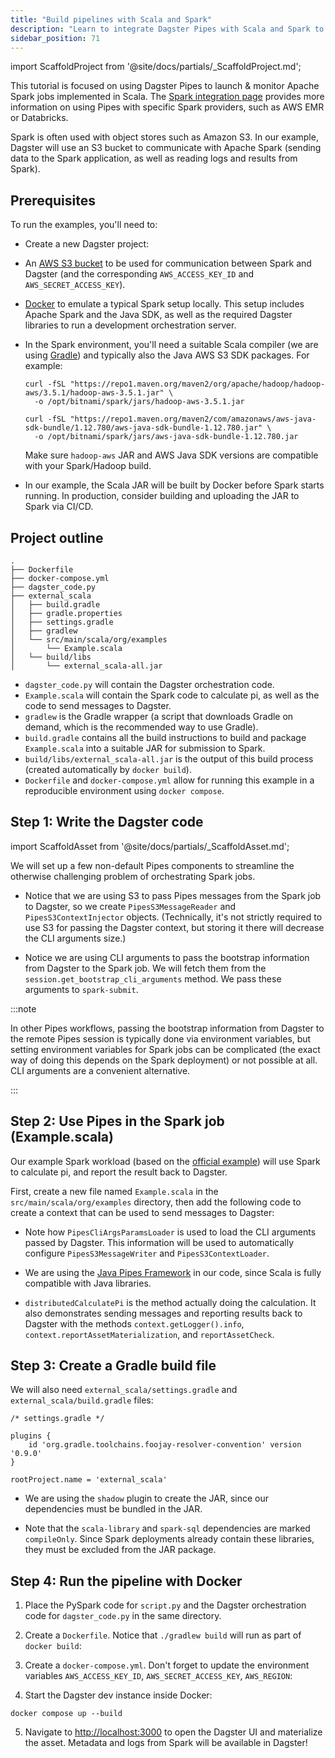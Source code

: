 ```yaml
---
title: "Build pipelines with Scala and Spark"
description: "Learn to integrate Dagster Pipes with Scala and Spark to orchestrate Spark and Scala jobs in a Dagster pipeline."
sidebar_position: 71
---
```


import ScaffoldProject from '@site/docs/partials/\_ScaffoldProject.md';

This tutorial is focused on using Dagster Pipes to launch & monitor Apache Spark jobs implemented in Scala. The [Spark integration page](/integrations/libraries/spark) provides more information on using Pipes with specific Spark providers, such as AWS EMR or Databricks.

Spark is often used with object stores such as Amazon S3. In our example, Dagster will use an S3
bucket to communicate with Apache Spark (sending data to the Spark application, as well as reading logs and results
from Spark).

## Prerequisites

To run the examples, you'll need to:

- Create a new Dagster project:
  <ScaffoldProject />
- An [AWS S3 bucket](https://docs.aws.amazon.com/AmazonS3/latest/userguide/GetStartedWithS3.html) to be used for communication between Spark and Dagster (and the corresponding `AWS_ACCESS_KEY_ID` and `AWS_SECRET_ACCESS_KEY`).
- [Docker](https://docs.docker.com/get-started/get-docker/) to emulate a typical Spark setup locally.
  This setup includes Apache Spark and the Java SDK, as well as the required Dagster libraries to run a development orchestration server.
- In the Spark environment, you'll need a suitable Scala compiler (we are using [Gradle](https://gradle.org/)) and typically also the Java AWS S3 SDK packages. For example:

  ```shell
  curl -fSL "https://repo1.maven.org/maven2/org/apache/hadoop/hadoop-aws/3.5.1/hadoop-aws-3.5.1.jar" \
    -o /opt/bitnami/spark/jars/hadoop-aws-3.5.1.jar

  curl -fSL "https://repo1.maven.org/maven2/com/amazonaws/aws-java-sdk-bundle/1.12.780/aws-java-sdk-bundle-1.12.780.jar" \
    -o /opt/bitnami/spark/jars/aws-java-sdk-bundle-1.12.780.jar
  ```

  Make sure `hadoop-aws` JAR and AWS Java SDK versions are compatible with your Spark/Hadoop build.

- In our example, the Scala JAR will be built by Docker before Spark starts running. In production,
consider building and uploading the JAR to Spark via CI/CD.

## Project outline

```
.
├── Dockerfile
├── docker-compose.yml
├── dagster_code.py
├── external_scala
│   ├── build.gradle
│   ├── gradle.properties
│   ├── settings.gradle
│   ├── gradlew
│   └── src/main/scala/org/examples
│       └── Example.scala
│   └── build/libs
│       └── external_scala-all.jar
```

- `dagster_code.py` will contain the Dagster orchestration code.
- `Example.scala` will contain the Spark code to calculate pi, as well as the code to send messages to Dagster.
- `gradlew` is the Gradle wrapper (a script that downloads Gradle on demand, which is the recommended way to use Gradle).
- `build.gradle` contains all the build instructions to build and package `Example.scala` into a suitable JAR for submission to Spark.
- `build/libs/external_scala-all.jar` is the output of this build process (created automatically by `docker build`).
- `Dockerfile` and `docker-compose.yml` allow for running this example in a reproducible environment using `docker compose`.

## Step 1: Write the Dagster code

import ScaffoldAsset from '@site/docs/partials/\_ScaffoldAsset.md';

<ScaffoldAsset />

We will set up a few non-default Pipes components to streamline the otherwise challenging problem of orchestrating Spark jobs.

<CodeExample path="docs_snippets/docs_snippets/guides/dagster/dagster_pipes/scalaspark/dagster_code.py" title="src/<project_name>/defs/assets.py" />

* Notice that we are using S3 to pass Pipes messages from the Spark job to Dagster, so we create `PipesS3MessageReader` and `PipesS3ContextInjector` objects. (Technically, it's not strictly required to use S3 for passing the Dagster context, but storing it there will decrease the CLI arguments size.)

* Notice we are using CLI arguments to pass the bootstrap information from Dagster to the Spark job. We will fetch them from the `session.get_bootstrap_cli_arguments` method. We pass these arguments to `spark-submit`.

:::note

In other Pipes workflows, passing the bootstrap information from Dagster to the remote Pipes session is typically done via environment variables, but setting environment variables for Spark jobs can be complicated (the exact way of doing this depends on the Spark deployment) or not possible at all. CLI arguments are a convenient alternative.

:::

## Step 2: Use Pipes in the Spark job (Example.scala)

Our example Spark workload (based on the [official example](https://github.com/apache/spark/blob/master/examples/src/main/scala/org/apache/spark/examples/SparkPi.scala)) will use Spark to calculate pi, and report the result back to Dagster.

First, create a new file named `Example.scala` in the `src/main/scala/org/examples` directory, then add the following code to create a context that can be used to send messages to Dagster:

<CodeExample path="docs_snippets/docs_snippets/guides/dagster/dagster_pipes/scalaspark/Example.scala" />

* Note how `PipesCliArgsParamsLoader` is used to load the CLI arguments passed by Dagster. This information will be used to automatically configure `PipesS3MessageWriter` and `PipesS3ContextLoader`.

* We are using the [Java Pipes Framework](https://github.com/dagster-io/community-integrations/tree/main/libraries/pipes/implementations/java) in our code, since Scala is fully compatible with Java libraries.

* `distributedCalculatePi` is the method actually doing the calculation. It also demonstrates sending messages and reporting results back to Dagster with the methods `context.getLogger().info`, `context.reportAssetMaterialization`, and `reportAssetCheck`.

## Step 3: Create a Gradle build file

We will also need `external_scala/settings.gradle` and `external_scala/build.gradle` files:

```
/* settings.gradle */

plugins {
    id 'org.gradle.toolchains.foojay-resolver-convention' version '0.9.0'
}

rootProject.name = 'external_scala'

```

<CodeExample path="docs_snippets/docs_snippets/guides/dagster/dagster_pipes/scalaspark/build.gradle" />

* We are using the `shadow` plugin to create the JAR, since our dependencies must be bundled in the JAR.

* Note that the `scala-library` and `spark-sql` dependencies are marked `compileOnly`. Since Spark deployments
  already contain these libraries, they must be excluded from the JAR package.


## Step 4: Run the pipeline with Docker

1. Place the PySpark code for `script.py` and the Dagster orchestration code for `dagster_code.py` in the same directory.

2. Create a `Dockerfile`. Notice that `./gradlew build` will run as part of `docker build`:

<CodeExample path="docs_snippets/docs_snippets/guides/dagster/dagster_pipes/scalaspark/Dockerfile" />

3. Create a `docker-compose.yml`. Don't forget to update the environment variables `AWS_ACCESS_KEY_ID`, `AWS_SECRET_ACCESS_KEY`, `AWS_REGION`:

<CodeExample path="docs_snippets/docs_snippets/guides/dagster/dagster_pipes/scalaspark/docker-compose.yml" />

4. Start the Dagster dev instance inside Docker:

```shell
docker compose up --build
```

5. Navigate to [http://localhost:3000](http://localhost:3000) to open the Dagster UI and materialize the asset. Metadata and logs from Spark will be available in Dagster!

